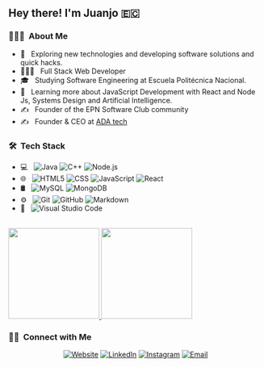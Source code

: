 <h2> Hey there! I'm Juanjo 🇪🇨</h2>

<h3> 👨🏻‍💻 &nbsp;About Me </h3>

- 🤔 &nbsp; Exploring new technologies and developing software solutions and quick hacks.
- 👨🏻‍💻 &nbsp; Full Stack Web Developer
- 🎓 &nbsp; Studying Software Engineering at Escuela Politécnica Nacional.
- 🌱 &nbsp; Learning more about JavaScript Development with React and Node Js, Systems Design and Artificial Intelligence.
- ✍️ &nbsp; Founder of the EPN Software Club community 
- ✍️ &nbsp; Founder & CEO at [ADA tech](https://www.adatech.dev/)

<h3> 🛠 &nbsp;Tech Stack</h3>

- 💻 &nbsp;
  ![Java](https://img.shields.io/badge/-Java-333333?style=flat&logo=Java&logoColor=007396)
  ![C++](https://img.shields.io/badge/-C++-333333?style=flat&logo=C%2B%2B&logoColor=00599C)
  ![Node.js](https://img.shields.io/badge/-Node.js-333333?style=flat&logo=node.js)
- 🌐 &nbsp;
  ![HTML5](https://img.shields.io/badge/-HTML5-333333?style=flat&logo=HTML5)
  ![CSS](https://img.shields.io/badge/-CSS-333333?style=flat&logo=CSS3&logoColor=1572B6)
  ![JavaScript](https://img.shields.io/badge/-JavaScript-333333?style=flat&logo=javascript)
  ![React](https://img.shields.io/badge/-React-333333?style=flat&logo=react)
- 🛢 &nbsp;
  ![MySQL](https://img.shields.io/badge/-MySQL-333333?style=flat&logo=mysql)
  ![MongoDB](https://img.shields.io/badge/-MongoDB-333333?style=flat&logo=mongodb)
- ⚙️ &nbsp;
  ![Git](https://img.shields.io/badge/-Git-333333?style=flat&logo=git)
  ![GitHub](https://img.shields.io/badge/-GitHub-333333?style=flat&logo=github)
  ![Markdown](https://img.shields.io/badge/-Markdown-333333?style=flat&logo=markdown)
- 🔧 &nbsp;
  ![Visual Studio Code](https://img.shields.io/badge/-Visual%20Studio%20Code-333333?style=flat&logo=visual-studio-code&logoColor=007ACC)

<br/>

<a href="https://github.com/juanjodev02">
  <img height="180em" src="https://github-readme-stats.vercel.app/api?username=juanjodev02&theme=buefy&show_icons=true" />
  <img height="180em" src="https://github-readme-stats.vercel.app/api/top-langs/?username=juanjodev02&theme=buefy&layout=compact" />
</a>

<br/>

<h3> 🤝🏻 &nbsp;Connect with Me </h3>

<p align="center">
<a href="https://juanjodev02.github.io/"><img alt="Website" src="https://img.shields.io/badge/Website-www.juanjodev02.github.io-blue?style=flat-square&logo=google-chrome"></a>
<a href="https://www.linkedin.com/in/juan-jaramillo-98337b190/"><img alt="LinkedIn" src="https://img.shields.io/badge/LinkedIn-Juan%20Jose%20Jaramillo-blue?style=flat-square&logo=linkedin"></a>
<a href="https://www.instagram.com/juanjodev02/"><img alt="Instagram" src="https://img.shields.io/badge/Instagram-juanjodev02-blue?style=flat-square&logo=instagram"></a>
<a href="mailto:juanjodev02@icloud.com"><img alt="Email" src="https://img.shields.io/badge/Email-juanjodev02@icloud.com-blue?style=flat-square&logo=gmail"></a>
</p>
